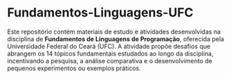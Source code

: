 # Fundamentos-Linguagens-UFC

Este repositório contém materiais de estudo e atividades desenvolvidas na disciplina de **Fundamentos de Linguagens de Programação**, oferecida pela Universidade Federal do Ceará (UFC). A atividade propõe desafios que abrangem os 14 tópicos fundamentais estudados ao longo da disciplina, incentivando a pesquisa, a análise comparativa e o desenvolvimento de pequenos experimentos ou exemplos práticos.
